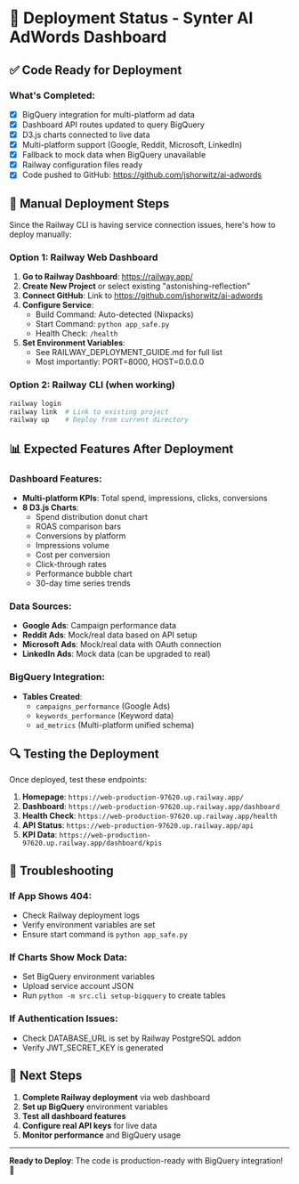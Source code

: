 # 🚀 Deployment Status - Synter AI AdWords Dashboard

## ✅ Code Ready for Deployment

### What's Completed:
- [x] BigQuery integration for multi-platform ad data
- [x] Dashboard API routes updated to query BigQuery
- [x] D3.js charts connected to live data
- [x] Multi-platform support (Google, Reddit, Microsoft, LinkedIn)
- [x] Fallback to mock data when BigQuery unavailable
- [x] Railway configuration files ready
- [x] Code pushed to GitHub: https://github.com/jshorwitz/ai-adwords

## 🔧 Manual Deployment Steps

Since the Railway CLI is having service connection issues, here's how to deploy manually:

### Option 1: Railway Web Dashboard

1. **Go to Railway Dashboard**: https://railway.app/
2. **Create New Project** or select existing "astonishing-reflection"
3. **Connect GitHub**: Link to https://github.com/jshorwitz/ai-adwords
4. **Configure Service**:
   - Build Command: Auto-detected (Nixpacks)
   - Start Command: `python app_safe.py`
   - Health Check: `/health`
5. **Set Environment Variables**:
   - See RAILWAY_DEPLOYMENT_GUIDE.md for full list
   - Most importantly: PORT=8000, HOST=0.0.0.0

### Option 2: Railway CLI (when working)

```bash
railway login
railway link  # Link to existing project
railway up    # Deploy from current directory
```

## 📊 Expected Features After Deployment

### Dashboard Features:
- **Multi-platform KPIs**: Total spend, impressions, clicks, conversions
- **8 D3.js Charts**: 
  - Spend distribution donut chart
  - ROAS comparison bars
  - Conversions by platform
  - Impressions volume
  - Cost per conversion
  - Click-through rates
  - Performance bubble chart
  - 30-day time series trends

### Data Sources:
- **Google Ads**: Campaign performance data
- **Reddit Ads**: Mock/real data based on API setup
- **Microsoft Ads**: Mock/real data with OAuth connection
- **LinkedIn Ads**: Mock data (can be upgraded to real)

### BigQuery Integration:
- **Tables Created**:
  - `campaigns_performance` (Google Ads)
  - `keywords_performance` (Keyword data)  
  - `ad_metrics` (Multi-platform unified schema)

## 🔍 Testing the Deployment

Once deployed, test these endpoints:

1. **Homepage**: `https://web-production-97620.up.railway.app/`
2. **Dashboard**: `https://web-production-97620.up.railway.app/dashboard`
3. **Health Check**: `https://web-production-97620.up.railway.app/health`
4. **API Status**: `https://web-production-97620.up.railway.app/api`
5. **KPI Data**: `https://web-production-97620.up.railway.app/dashboard/kpis`

## 🐛 Troubleshooting

### If App Shows 404:
- Check Railway deployment logs
- Verify environment variables are set
- Ensure start command is `python app_safe.py`

### If Charts Show Mock Data:
- Set BigQuery environment variables
- Upload service account JSON
- Run `python -m src.cli setup-bigquery` to create tables

### If Authentication Issues:
- Check DATABASE_URL is set by Railway PostgreSQL addon
- Verify JWT_SECRET_KEY is generated

## 🎯 Next Steps

1. **Complete Railway deployment** via web dashboard
2. **Set up BigQuery** environment variables  
3. **Test all dashboard features**
4. **Configure real API keys** for live data
5. **Monitor performance** and BigQuery usage

---

**Ready to Deploy**: The code is production-ready with BigQuery integration! 🚀
